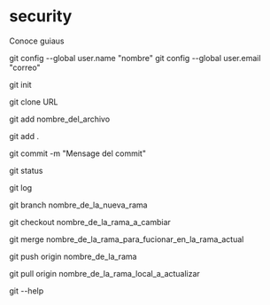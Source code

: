 # security
Conoce guiaus

git config --global user.name "nombre"
git config --global user.email "correo"

git init

git clone URL

git add nombre_del_archivo

git add .

git commit -m "Mensage del commit"

git status

git log

git branch nombre_de_la_nueva_rama

git checkout nombre_de_la_rama_a_cambiar

git merge nombre_de_la_rama_para_fucionar_en_la_rama_actual

git push origin nombre_de_la_rama

git pull origin nombre_de_la_rama_local_a_actualizar

git --help
